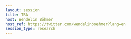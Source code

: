```yaml
---
layout: session
title: TBA
host: Wendelin Böhmer
host_ref: https://twitter.com/wendelinboehmer?lang=en
session_type: research
---
```


